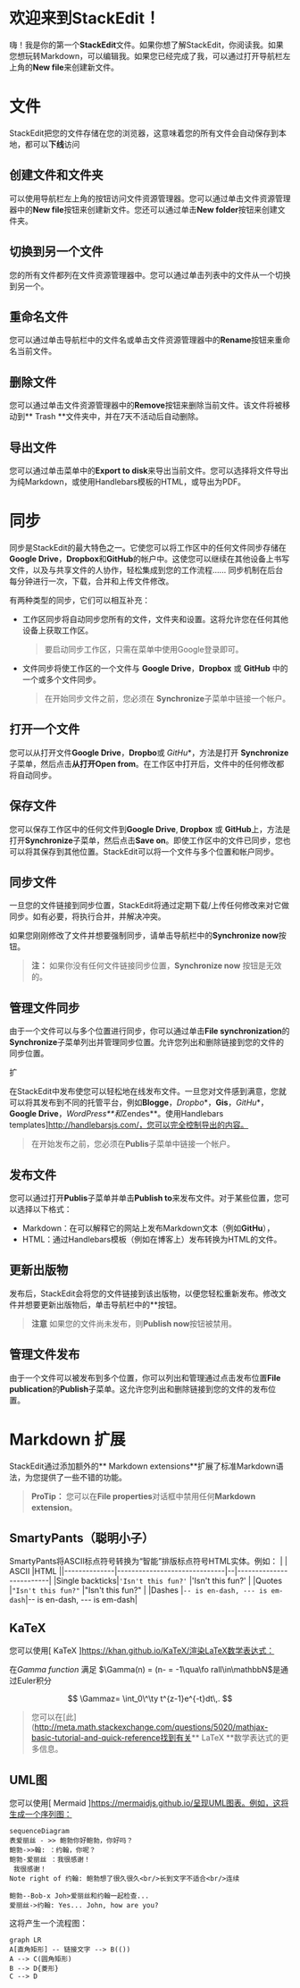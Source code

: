 # 欢迎来到StackEdit！

嗨！我是你的第一个**StackEdit**文件。如果你想了解StackEdit，你阅读我。如果您想玩转Markdown，可以编辑我。如果您已经完成了我，可以通过打开导航栏左上角的**New file**来创建新文件。


# 文件

StackEdit把您的文件存储在您的浏览器，这意味着您的所有文件会自动保存到本地，都可以**下线**访问

## 创建文件和文件夹

可以使用导航栏左上角的按钮访问文件资源管理器。您可以通过单击文件资源管理器中的**New file**按钮来创建新文件。您还可以通过单击**New folder**按钮来创建文件夹。

## 切换到另一个文件

您的所有文件都列在文件资源管理器中。您可以通过单击列表中的文件从一个切换到另一个。

## 重命名文件

您可以通过单击导航栏中的文件名或单击文件资源管理器中的**Rename**按钮来重命名当前文件。

## 删除文件

您可以通过单击文件资源管理器中的**Remove**按钮来删除当前文件。该文件将被移动到** Trash **文件夹中，并在7天不活动后自动删除。

## 导出文件

您可以通过单击菜单中的**Export to disk**来导出当前文件。您可以选择将文件导出为纯Markdown，或使用Handlebars模板的HTML，或导出为PDF。


# 同步

同步是StackEdit的最大特色之一。它使您可以将工作区中的任何文件同步存储在**Google Drive**，**Dropbox**和**GitHub**的帐户中。这使您可以继续在其他设备上书写文件，以及与共享文件的人协作，轻松集成到您的工作流程...... 同步机制在后台每分钟进行一次，下载，合并和上传文件修改。

有两种类型的同步，它们可以相互补充：

- 工作区同步将自动同步您所有的文件，文件夹和设置。这将允许您在任何其他设备上获取工作区。	
	> 要启动同步工作区，只需在菜单中使用Google登录即可。
- 文件同步将使工作区的一个文件与 **Google Drive**，**Dropbox** 或 **GitHub** 中的一个或多个文件同步。	
	> 在开始同步文件之前，您必须在 **Synchronize**子菜单中链接一个帐户。

## 打开一个文件
您可以从打开文件**Google Drive**，**Dropbo**或 *GitHu**，方法是打开 **Synchronize**子菜单，然后点击**从打开Open from**。在工作区中打开后，文件中的任何修改都将自动同步。

## 保存文件

您可以保存工作区中的任何文件到**Google Drive**, **Dropbox** 或 **GitHub**上，方法是打开**Synchronize**子菜单，然后点击**Save on**。即使工作区中的文件已同步，您也可以将其保存到其他位置。StackEdit可以将一个文件与多个位置和帐户同步。

## 同步文件

一旦您的文件链接到同步位置，StackEdit将通过定期下载/上传任何修改来对它做同步。如有必要，将执行合并，并解决冲突。

如果您刚刚修改了文件并想要强制同步，请单击导航栏中的**Synchronize now**按钮。

> **注：** 如果你没有任何文件链接同步位置，**Synchronize now** 按钮是无效的。 

## 管理文件同步

由于一个文件可以与多个位置进行同步，你可以通过单击**File synchronization**的**Synchronize**子菜单列出并管理同步位置。允许您列出和删除链接到您的文件的同步位置。

扩

在StackEdit中发布使您可以轻松地在线发布文件。一旦您对文件感到满意，您就可以将其发布到不同的托管平台，例如**Blogge**，*Dropbo**，**Gis**，*GitHu**，**Google Drive**，*WordPress**和*Zendes**。使用Handlebars templates]http://handlebarsjs.com/，您可以完全控制导出的内容。

> 在开始发布之前，您必须在**Publis**子菜单中链接一个帐户。

## 发布文件

您可以通过打开**Publis**子菜单并单击**Publish to**来发布文件。对于某些位置，您可以选择以下格式：

- Markdown：在可以解释它的网站上发布Markdown文本（例如**GitHu**），
- HTML：通过Handlebars模板（例如在博客上）发布转换为HTML的文件。


## 更新出版物

发布后，StackEdit会将您的文件链接到该出版物，以便您轻松重新发布。修改文件并想要更新出版物后，单击导航栏中的**按钮。

> **注意** 如果您的文件尚未发布，则**Publish now**按钮被禁用。 

## 管理文件发布

由于一个文件可以被发布到多个位置，你可以列出和管理通过点击发布位置**File publication**的**Publish**子菜单。这允许您列出和删除链接到您的文件的发布位置。

# Markdown 扩展

StackEdit通过添加额外的** Markdown extensions**扩展了标准Markdown语法，为您提供了一些不错的功能。

> **ProTip：** 您可以在**File properties**对话框中禁用任何**Markdown extension**。 


## SmartyPants（聪明小子）

SmartyPants将ASCII标点符号转换为“智能”排版标点符号HTML实体。例如：
|          | ASCII                         |HTML                        ||--------------|------------------------------|--|-------------------------|
|Single backticks|`'Isn't this fun?'`            |'Isn't this fun?'            |
|Quotes          |`"Isn't this fun?"`            |"Isn't this fun?"            |
|Dashes          |`-- is en-dash, --- is em-dash`|-- is en-dash, --- is em-dash|


           



## KaTeX

您可以使用[ KaTeX ]https://khan.github.io/KaTeX/渲染LaTeX数学表达式：

在*Gamma function* 满足 $\Gamma(n)  = (n- = -1\qua\fo rall\in\mathbbN$是通过Euler积分

$$
\Gammaz= \int_0\^\ty t^{z-1}e^{-t}dt\,. $$




> 您可以在[此](http://meta.math.stackexchange.com/questions/5020/mathjax-basic-tutorial-and-quick-reference找到有关** LaTeX **数学表达式的更多信息。


## UML图

您可以使用[ Mermaid ]https://mermaidjs.github.io/呈现UML图表。例如，这将生成一个序列图：

```mermaid
sequenceDiagram
表爱丽丝 - >> 鲍勃你好鲍勃，你好吗？
鲍勃->>翰: ：约翰，你呢？
鲍勃-爱丽丝 ：我很感谢！
 我很感谢！
Note right of 约翰: 鲍勃想了很久很久<br/>长到文字不适合<br/>连续

鲍勃--Bob-x Joh>爱丽丝和约翰一起检查...
爱丽丝->约翰: Yes... John, how are you?
```

这将产生一个流程图：

```mermaid
graph LR
A[直角矩形] -- 链接文字 --> B(())
A --> C(圆角矩形)
B --> D{菱形}
C --> D
```

<!--stackedit_data:
eyJwcm9wZXJ0aWVzIjoiYXV0aG9yOiBSaXN1biBKaWFuZ1xuZG
F0ZTogJzIwMTgtMDgtMTUnXG4iLCJoaXN0b3J5IjpbLTEzODA3
NzE1ODcsLTU3MjgyMTE2NiwtMTkyNDA1ODcyMiw5NzgxODU5Nj
ksMTI2MzU0ODIwNywtMTUxNDUxMDk1NywzNzA2NTE3NDksNzEx
MzAxMzcyLC0xNTIyMjcyNzAzLDI1NjExNTQ5MywxODE3OTU2Nj
c4LDI0OTAzNjAyMywtMTY4MDUyNTc1NiwtMTU1NzAwOTczMSwt
MzEyODgxNjU3LDE1MjkzMjM1NjEsMTExNjQwMzQyNV19
-->